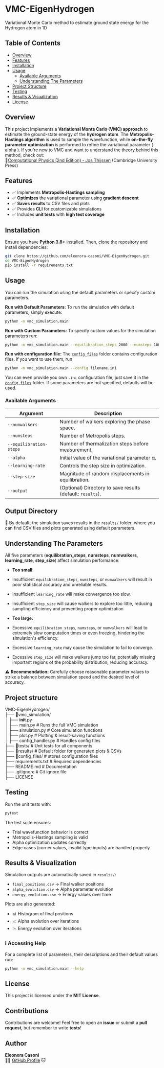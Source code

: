 # VMC-EigenHydrogen
Variational Monte Carlo method to estimate ground state energy for the Hydrogen atom in 1D

## Table of Contents
- [Overview](#overview)
- [Features](#features)
- [Installation](#installation)
- [Usage](#usage)
  - [Available Arguments](#available-arguments)
  - [Understanding The Parameters](#understanding-the-parameters)
- [Project Structure](#project-structure)
- [Testing](#testing)
- [Results & Visualization](#results--visualization)
- [License](#license)

## Overview
This project implements a **Variational Monte Carlo (VMC) approach** to estimate the ground-state energy of the **hydrogen atom**. The **Metropolis-Hastings algorithm** is used to sample the wavefunction, while **on-the-fly parameter optimization** is performed to refine the variational parameter \( alpha \). If you're new to VMC and want to understand the theory behind this method, check out:  
📖[Computational Physics (2nd Edition) - Jos Thijssen](https://www.cambridge.org/) (Cambridge University Press)

## Features
- ✅ Implements **Metropolis-Hastings sampling**  
- ✅ **Optimizes** the variational parameter using **gradient descent**  
- ✅ **Saves results** to CSV files and plots
- ✅ Provides **CLI** for customizable simulations  
- ✅ Includes **unit tests** with **high test coverage**  

## Installation
Ensure you have **Python 3.8+** installed. Then, clone the repository and install dependencies:
```bash
git clone https://github.com/eleonora-casoni/VMC-EigenHydrogen.git
cd VMC-EigenHydrogen
pip install -r requirements.txt 
```
## Usage
You can run the simulation using the default parameters or specify custom parameters.

**Run with Default Parameters:**
To run the simulation with default parameters, simply execute:

```bash
python -m vmc_simulation.main 
```
**Run with Custom Parameters:**
To specify custom values for the simulation parameters run:

```bash
python -m vmc_simulation.main --equilibration_steps 2000 --numsteps 100 --numwalkers 3000 --alpha 1 --learning-rate 0.005 --step-size 0.3 --output-dir my_results

```
**Run with configuration file:**
The [`config_files`](config_files/) folder contains configuration files. if you want to use them, run

```bash
python -m vmc_simulation.main --config filename.ini

```
You can even provide you own `.ini` configuration file, just save it in the [`config_files`](config_files/) folder. If some parameters are not specified, defaults will be used. 

### Available Arguments

| Argument              | Description                                                    |
|-----------------------|----------------------------------------------------------------|
| `--numwalkers`        | Number of walkers exploring the phase space.                    |
| `--numsteps`          | Number of Metropolis steps.                                     |
| `--equilibration-steps` | Number of thermalization steps before measurement.             |
| `--alpha`             | Initial value of the variational parameter α.                 |
| `--learning-rate`        | Controls the step size in optimization.                 |
| `--step-size`        | Magnitude of random displacements in equilibration.                 |
| `--output`            | (Optional) Directory to save results (default: `results`).     |

## Output Directory

📂 By default, the simulation saves results in the `results/` folder, where you can find CSV files and plots generated using default parameters.

## Understanding The Parameters

All five parameters (**equilibration_steps**, **numsteps**, **numwalkers**, **learning_rate**, **step_size**) affect simulation performance:

*   **Too small:** 
*   Insufficient `equilibration_steps`, `numsteps`, or `numwalkers` will result in poor statistical accuracy and unreliable results. 
*   Insufficient `learning_rate` will make convergence too slow.
*   Insufficient `step_size` will cause walkers to explore too little, reducing sampling efficiency and preventing proper optimization

*   **Too large:** 
*   Excessive `equilibration_steps`, `numsteps`, or `numwalkers` will lead to extremely slow computation times or even freezing, hindering the simulation's efficiency. 
*   Excessive `learning_rate` may cause the simulation to fail to converge.
*   Excessive `step_size` will make walkers jump too far, potentially missing important regions of the probability distribution, reducing accuracy.


⚠️  **Recommendation:** Carefully choose reasonable parameter values to strike a balance between simulation speed and the desired level of accuracy.

## Project structure

VMC-EigenHydrogen/  
├── 📂vmc_simulation/  
│   ├── __init__.py  
│   ├── main.py           # Runs the full VMC simulation  
│   ├── simulation.py     # Core simulation functions  
│   ├── plot.py           # Plotting & result-saving functions  
│   ├── config_handler.py  # Handles config files    
├── 📂tests/              # Unit tests for all components  
├── 📂results/            # Default folder for generated plots & CSVs  
├── 📂config_files/       # stores configuration files    
├── requirements.txt      # Required dependencies  
├── README.md             # Documentation  
├── .gitignore            # Git ignore file  
├── LICENSE  


## Testing

Run the unit tests with:

```bash
pytest 
```
The test suite ensures:

*   Trial wavefunction behavior is correct
*   Metropolis-Hastings sampling is valid
*   Alpha optimization updates correctly
*   Edge cases (corner values, invalid type inputs) are handled properly

## Results & Visualization

Simulation outputs are automatically saved in `results/`:

*   `final_positions.csv` → Final walker positions
*   `alpha_evolution.csv` → Alpha parameter evolution
*   `energy_evolution.csv` → Energy values over time

Plots are also generated:

*   📊 Histogram of final positions
*   📈 Alpha evolution over iterations
*   📉 Energy evolution over iterations

### ℹ️ Accessing Help  
For a complete list of parameters, their descriptions and their default values run:  
```bash
python -m vmc_simulation.main --help
```

## License
This project is licensed under the **MIT License**.

## Contributions
Contributions are welcome! Feel free to open an **issue** or submit a **pull request**, but remember to write **tests**!

**Author**
----------

**Eleonora Casoni**  
👩‍💻 [GitHub Profile](https://github.com/eleonora-casoni) 🐱

